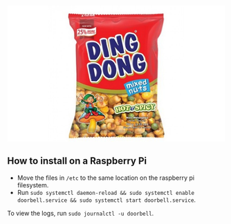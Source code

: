 ![mixed nuts](ding_dong_mixed_nuts_hot_and_spicy.jpeg)

How to install on a Raspberry Pi
--------------------------------

- Move the files in `/etc` to the same location on the raspberry pi filesystem.
- Run `sudo systemctl daemon-reload && sudo systemctl enable doorbell.service && sudo systemctl start doorbell.service`.

To view the logs, run `sudo journalctl -u doorbell`.
